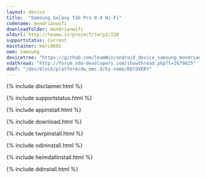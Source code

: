 ```yaml
---
layout: device
title:  "Samsung Galaxy Tab Pro 8.4 Wi-Fi"
codename: mondrianwifi
downloadfolder: mondrianwifi
oldurl: http://teamw.in/project/twrp2/220
supportstatus: Current
maintainer: marc0601
oem: Samsung
devicetree: "https://github.com/TeamWin/android_device_samsung_mondrianwifi"
xdathread: "http://forum.xda-developers.com/showthread.php?t=2679825"
ddof: "/dev/block/platform/dw_mmc.0/by-name/RECOVERY"
---
```


{% include disclaimer.html %}

{% include supportstatus.html %}

{% include appinstall.html %}

{% include download.html %}

{% include twrpinstall.html %}

{% include odininstall.html %}

{% include heimdallinstall.html %}

{% include ddinstall.html %}
